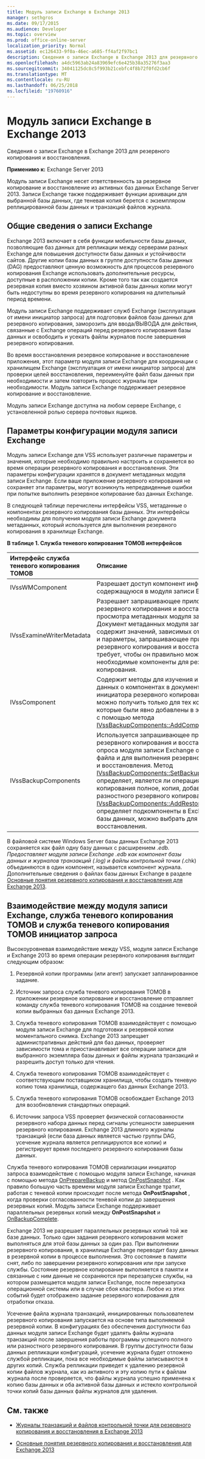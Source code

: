 ```yaml
---
title: Модуль записи Exchange в Exchange 2013
manager: sethgros
ms.date: 09/17/2015
ms.audience: Developer
ms.topic: overview
ms.prod: office-online-server
localization_priority: Normal
ms.assetid: ec126433-9f0a-46ec-a685-ff4af2f97bc1
description: Сведения о записи Exchange в Exchange 2013 для резервного копирования и восстановления.
ms.openlocfilehash: a4dc5963ab24a83969efc6e425b38a35276f3aa3
ms.sourcegitcommit: 34041125dc8c5f993b21cebfc4f8b72f0fd2cb6f
ms.translationtype: MT
ms.contentlocale: ru-RU
ms.lasthandoff: 06/25/2018
ms.locfileid: "19760916"
---
```

# <a name="exchange-writer-in-exchange-2013"></a>Модуль записи Exchange в Exchange 2013

Сведения о записи Exchange в Exchange 2013 для резервного копирования и восстановления. 
  
**Применимо к:** Exchange Server 2013 
  
Модуль записи Exchange несет ответственность за резервное копирование и восстановление из активных баз данных Exchange Server 2013. Записи Exchange также поддерживает функции архивации для выбранной базы данных, где теневая копия берется с экземпляром реплицированной базы данных и транзакций файлов журнала. 
  
## <a name="overview-of-the-exchange-writer"></a>Общие сведения о записи Exchange
<a name="bk_Overview"> </a>

Exchange 2013 включает в себя функции мобильности базы данных, позволяющие баз данных для репликации между серверами разных Exchange для повышения доступности базы данных и устойчивости сайтов. Другие копии базы данных в группе доступности базы данных (DAG) предоставляют ценную возможность для процессов резервного копирования Exchange использовать дополнительные ресурсы, доступные в расположении копии. Кроме того так как создается резервная копия вместо хозяином активной базы данных копии могут быть недоступны во время резервного копирования на длительный период времени. 
  
Модуль записи Exchange поддерживает служб Exchange (эксплуатация от имени инициатор запроса) для подготовки файлов базы данных для резервного копирования, заморозить для ввода/ВЫВОДА для действия, связанные с Exchange операций перед резервного копирования базы данных и освободить и усекать файлы журналов после завершения резервного копирования.
  
Во время восстановления резервное копирование и восстановление приложения, этот параметр модуля записи Exchange для координации с хранилищем Exchange (эксплуатация от имени инициатор запроса) для проверки целей восстановления, переименуйте файл базы данных при необходимости и затем повторить процесс журналы при необходимости. Модуль записи Exchange поддерживает резервное копирование и восстановление.
  
Модуль записи Exchange доступна на любом сервере Exchange, с установленной ролью сервера почтовых ящиков. 
  
## <a name="exchange-writer-configuration-settings"></a>Параметры конфигурации модуля записи Exchange
<a name="bk_ExchangeWriterConfig"> </a>

Модуль записи Exchange для VSS использует различные параметры и значения, которые необходимо правильно настроить и сохраняется во время операции резервного копирования и восстановления. Эти параметры конфигурации хранятся в документ метаданных модуля записи Exchange. Если ваше приложение резервного копирования не сохраняет эти параметры, могут возникнуть непредвиденные ошибки при попытке выполнить резервное копирование баз данных Exchange. 
  
В следующей таблице перечислены интерфейсы VSS, метаданные о компонентах резервного копирования базы данных. Эти интерфейсы необходимы для получения модуля записи Exchange документа метаданных, который используется для выполнения резервного копирования в хранилище Exchange.
  
**В таблице 1. Служба теневого копирования ТОМОВ интерфейсов**

|**Интерфейс служба теневого копирования ТОМОВ**|**Описание**|
|:-----|:-----|
|IVssWMComponent  <br/> |Разрешает доступ компонент информацию, содержащуюся в модуля записи Exchange.  <br/> |
|IVssExamineWriterMetadata  <br/> |Разрешает запрашивающее приложение резервного копирования и восстановления для просмотра метаданных модуля записи Exchange. Документ метаданных модуля записи Exchange содержит значений, зависимых от Exchange 2013 и параметры, запрашивающее приложение резервного копирования и восстановления требует, чтобы он правильно можно указать необходимые компоненты для резервного копирования.  <br/> |
|IVssComponent  <br/> |Содержит методы для изучения и изменения данных о компонентах в документах компоненты инициатора резервного копирования. Объекты можно получить только для тех компонентов, которые были явно добавлены в этом документе с помощью метода [IVssBackupComponents::AddComponent](http://msdn.microsoft.com/en-us/library/windows/desktop/aa382646%28v=vs.85%29.aspx) .  <br/> |
|IVssBackupComponents  <br/> |Используется запрашивающее приложение резервного копирования и восстановления для опроса модуля записи Exchange о состоянии файла и для выполнения резервного копирования и восстановления. Метод [IVssBackupComponents::SetBackupState](http://msdn.microsoft.com/en-us/library/windows/desktop/aa382833%28v=vs.85%29.aspx) определяет, является ли операция резервного копирования полное, копия, добавочный, или разностного резервного копирования. Метод [IVssBackupComponents::AddRestoreSubcomponent](http://msdn.microsoft.com/en-us/library/windows/desktop/aa382649%28v=vs.85%29.aspx) определяет подкомпоненты в Exchange 2013 базы данных, можно выбрать для операции восстановления.  <br/> |
   
В файловой системе Windows Server базы данных Exchange 2013 сохраняется как файл одну базу данных с расширением *.edb. Предоставляет модуля записи Exchange *.edb как компонент базы данных и журналов транзакций (*.log) и файлы контрольной точки (*.chk) объединяются в один компонент, называется компонент журнала. Дополнительные сведения о файлах базы данных Exchange в разделе [Основные понятия резервного копирования и восстановления для Exchange 2013](backup-and-restore-concepts-for-exchange-2013.md).
  
## <a name="interactions-between-the-exchange-writer-vss-and-vss-requesters"></a>Взаимодействие между модуля записи Exchange, служба теневого копирования ТОМОВ и служба теневого копирования ТОМОВ инициатор запроса
<a name="bk_interactions"> </a>

Высокоуровневая взаимодействие между VSS, модуля записи Exchange и Exchange 2013 во время операции резервного копирования выглядит следующим образом:
  
1. Резервной копии программы (или агент) запускает запланированное задание. 
    
2. Источник запроса служба теневого копирования ТОМОВ в приложении резервное копирование и восстановление отправляет команду служба теневого копирования ТОМОВ на создание теневой копии выбранных баз данных Exchange 2013. 
    
3. Служба теневого копирования ТОМОВ взаимодействует с помощью модуля записи Exchange для подготовки к резервной копии моментального снимка. Exchange 2013 запрещает административных действий для баз данных, проверяет зависимости тома и приостанавливает все операции записи для выбранного экземпляра базы данных и файлы журнала транзакций и разрешить доступ только для чтения. 
    
4. Служба теневого копирования ТОМОВ взаимодействует с соответствующим поставщиком хранилища, чтобы создать теневую копию тома хранилища, содержащего баз данных Exchange 2013. 
    
5. Служба теневого копирования ТОМОВ освобождает Exchange 2013 для возобновления стандартных операций. 
    
6. Источник запроса VSS проверяет физической согласованности резервного набора данных перед сигналы успешности завершения резервного копирования. Exchange 2013 длинного журналы транзакций (если база данных является частью группы DAG, усечение журнала является реплицируются все копии) и регистрирует время последнего резервного копирования базы данных.
    
Служба теневого копирования ТОМОВ сериализации инициатор запроса взаимодействие с помощью модуля записи Exchange, начиная с помощью метода [OnPrepareBackup](http://msdn.microsoft.com/en-us/library/windows/desktop/aa381571%28v=vs.85%29.aspx) и метод [OnPostSnapshot](http://msdn.microsoft.com/en-us/library/windows/desktop/aa381568%28v=vs.85%29.aspx) . Как правило большую часть времени модуля записи Exchange тратит, работая с теневой копии происходит после метода **OnPostSnapshot** , когда проверки согласованности теневой копии до завершения резервных копий. Модуль записи Exchange поддерживает параллельных резервных копий между **OnPostSnapshot** и [OnBackupComplete](http://msdn.microsoft.com/en-us/library/windows/desktop/aa381557%28v=vs.85%29.aspx).
  
Exchange 2013 не разрешает параллельных резервных копий той же базе данных. Только один задания резервного копирования может выполняться для этой базы данных за один раз. При выполнении резервного копирования, в хранилище Exchange переводит базу данных в резервной копии в процессе выполнения. Это состояние в памяти снят, либо по завершении резервного копирования или при запуске службы. Состояние резервное копирование выполняется в памяти и связанные с ним данные не сохраняются при перезапуске службы, на котором размещается модуля записи Exchange, после перезапуска операционной системы или в случае сбоя кластера. Любое из этих событий будет отображено задание резервного копирования для отработки отказа.
  
Усечение файла журнала транзакций, инициированных пользователем резервного копирования запускается на основе типа выполняемой резервной копии. В конфигурациях без обеспечения доступности баз данных модуля записи Exchange будет удалять файлы журнала транзакций после завершения работы программы успешного полного или разностного резервного копирования. В группы доступности базы данных репликации конфигураций, усечение журнала будет отложено службой репликации, пока все необходимые файлы записываются в других копий. Служба репликации приведет к удалению резервной копии файлов журнала, как из активного и эту копию пути к файлам журнала после проверяется, что файлы журнала успешно применена к копию базы данных и оба активной базы данных и истекло контрольной точки копий базы данных файлы журналов для удаления.
  
## <a name="see-also"></a>См. также

- [Журналы транзакций и файлов контрольной точки для резервного копирования и восстановления в Exchange 2013](transaction-logs-and-checkpoint-files-for-backup-and-restore-in-exchange.md)
    
- [Основные понятия резервного копирования и восстановления для Exchange 2013](backup-and-restore-concepts-for-exchange-2013.md)
    

